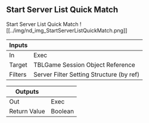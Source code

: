 ## Start Server List Quick Match
Start Server List Quick Match
![[../img/nd_img_StartServerListQuickMatch.png]]

|Inputs||
|--|--|
| In | Exec |
| Target | TBLGame Session Object Reference |
| Filters | Server Filter Setting Structure (by ref) |

|Outputs||
|--|--|
| Out | Exec |
| Return Value | Boolean |

